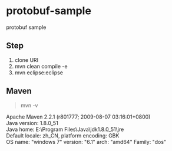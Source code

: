 # protobuf-sample
protobuf sample

## Step
1. clone URI
2. mvn clean compile -e
3. mvn eclipse:eclipse

## Maven
> mvn -v

Apache Maven 2.2.1 (r801777; 2009-08-07 03:16:01+0800)  
Java version: 1.8.0_51  
Java home: E:\Program Files\Java\jdk1.8.0_51\jre  
Default locale: zh_CN, platform encoding: GBK  
OS name: "windows 7" version: "6.1" arch: "amd64" Family: "dos"